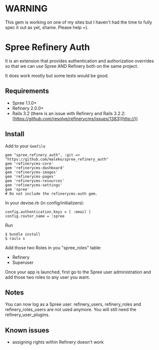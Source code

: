 # WARNING
This gem is working on one of my sites but I haven't had the time to
fully spec it out as yet, shame. Please help =).

Spree Refinery Auth
==============
It is an extension that provides authentication and authorization overrides so that we can use Spree AND Refinery both on the same project.

It does work mostly but some tests would be good.


Requirements
------------
- Spree 1.1.0+
- Refinery 2.0.0+
- Rails 3.2 (there is an issue with Refinery and Rails 3.2.2: [https://github.com/resolve/refinerycms/issues/1383](http://))

Install
-------
Add to your ```Gemfile```

	gem "spree_refinery_auth", :git => "https://github.com/maleko/spree_refinery_auth"
	gem 'refinerycms-core'
	gem 'refinerycms-dashboard'
	gem 'refinerycms-images'
	gem 'refinerycms-pages'
	gem 'refinerycms-resources'
	gem 'refinerycms-settings'
	gem 'spree'
	# Do not include the refinerycms-auth gem.


In your devise.rb (in config/initializers):

	config.authentication_keys = [ :email ]
	config.router_name = :spree

Run

	$ bundle install
	$ rails s

Add those two Roles in you "spree_roles" table:

- Refinery
- Superuser

Once your app is launched, first go to the Spree user administration and add those two roles to any user you want.

Notes
-----
You can now log as a Spree user. refinery_users, refinery_roles and refinery_roles_users are not used anymore. You will still need the refinery_user_plugins.

Known issues
------------
- assigning rights within Refinery doesn't work


